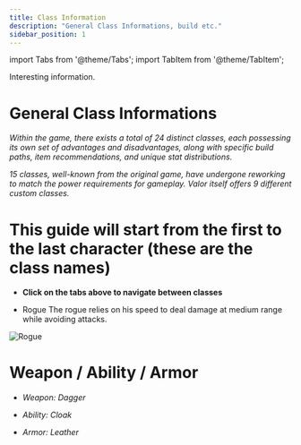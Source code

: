 ```yaml
---
title: Class Information
description: "General Class Informations, build etc."
sidebar_position: 1
---
```


import Tabs from '@theme/Tabs';
import TabItem from '@theme/TabItem';


Interesting information.


<Tabs>
  <TabItem value="General Class Informations" label="General Class Informations" default>

# General Class Informations


<i>Within the game, there exists a total of 24 distinct classes, each possessing its own set of advantages and disadvantages, along with specific build paths, item recommendations, and unique stat distributions.</i>

*15 classes, well-known from the original game, have undergone reworking to match the power requirements for gameplay. Valor itself offers 9 different custom classes.*


# This guide will start from the first to the last character (these are the class names)

- **Click on the tabs above to navigate between classes**

  </TabItem>
   <TabItem value="Rogue" label="Rogue">

- Rogue  The rogue relies on his speed to deal damage at medium range while avoiding attacks.

![Rogue](https://github.com/Valor-Inc/Wiki/assets/154475841/a1aae542-efbc-46e8-996d-825829d07b6e)

# Weapon / Ability / Armor

- *Weapon:* 
*Dagger*

- *Ability:*
*Cloak*

- *Armor:*
*Leather*


     </TabItem>
</Tabs>


